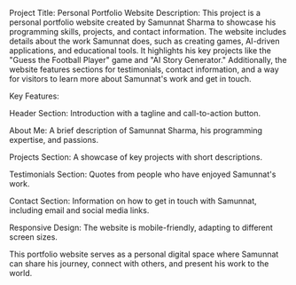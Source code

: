 Project Title: Personal Portfolio Website
Description: This project is a personal portfolio website created by Samunnat Sharma to showcase his programming skills, projects, and contact information. The website includes details about the work Samunnat does, such as creating games, AI-driven applications, and educational tools. It highlights his key projects like the "Guess the Football Player" game and "AI Story Generator." Additionally, the website features sections for testimonials, contact information, and a way for visitors to learn more about Samunnat's work and get in touch.

Key Features:

Header Section: Introduction with a tagline and call-to-action button.

About Me: A brief description of Samunnat Sharma, his programming expertise, and passions.

Projects Section: A showcase of key projects with short descriptions.

Testimonials Section: Quotes from people who have enjoyed Samunnat's work.

Contact Section: Information on how to get in touch with Samunnat, including email and social media links.

Responsive Design: The website is mobile-friendly, adapting to different screen sizes.

This portfolio website serves as a personal digital space where Samunnat can share his journey, connect with others, and present his work to the world.
